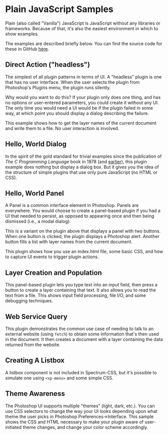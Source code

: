 # Plain JavaScript Samples

Plain (also called "Vanilla") JavaScript is JavaScript without any libraries or frameworks. Because of that, it's also the easiest environment in which to show examples.

The examples are described briefly below. You can find the source code for these in GitHub [here](https://github.com/AdobeDocs/uxp-photoshop-plugin-samples).

## Direct Action ("headless")

The simplest of all plugin patterns in terms of UI. A "headless" plugin is one that has no user interface. When the user selects the plugin from Photoshop's Plugins menu, the plugin runs silently.

Why would you want to do this? If your plugin only does one thing, and has no options or user-entered parameters, you could create it without any UI. The only time you would need a UI would be if the plugin failed in some way, at which point you should display a dialog describing the failure.

This example shows how to get the layer names of the current document and write them to a file. No user interaction is involved.

## Hello, World Dialog

In the spirit of the gold standard for trivial examples since the publication of *The C Programming Language* book in 1978 (and [earlier](https://www.thesoftwareguild.com/blog/the-history-of-hello-world/)), this plugin example does nothing but display a dialog box. But it gives you the idea of the structure of simple plugins that use only pure JavaScript (no HTML or CSS).

## Hello, World Panel

A Panel is a common interface element in Photoshop. Panels are everywhere. You would choose to create a panel-based plugin if you had a UI that needed to persist, as opposed to appearing once and then being dismissed (i.e., a modal dialog).

This is a variant on the plugin above that displays a panel with two buttons. When one button is clicked, the plugin displays a Photoshop alert. Another button fills a list with layer names from the current document. 

This plugin shows how you use an index.html file, some basic CSS, and how to capture UI events to trigger plugin actions.

## Layer Creation and Population

This panel-based plugin lets you type text into an input field, then press a button to create a layer containing that text. It also allows you to read the text from a file. This shows input field processing, file I/O, and some debugging techniques.

## Web Service Query

This plugin demonstrates the common use case of needing to talk to an external website (using `fetch`) to obtain some information that's then used in the document. It then creates a document with a layer containing the data returned from the website.

## Creating A Listbox

A listbox component is not included in Spectrum-CSS, but it's possible to simulate one using `<sp-menu>` and some simple CSS.

## Theme Awareness

The Photoshop UI supports multiple "themes" (light, dark, etc.). You can use CSS selectors to change the way your UI looks depending upon what theme the user picks in Photoshop Preferences->Interface. This sample shows the CSS and HTML necessary to make your plugin aware of user-initiated theme changes, and change your color scheme accordingly.